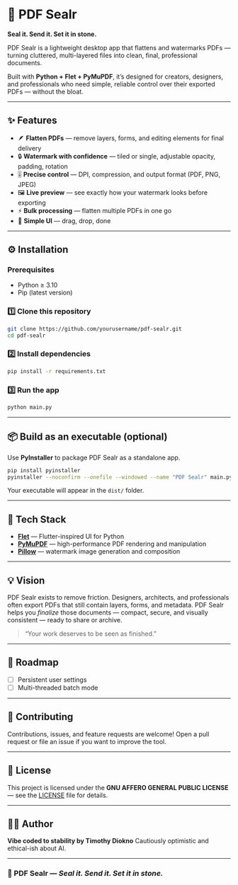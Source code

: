# 🧾 PDF Sealr
**Seal it. Send it. Set it in stone.**

PDF Sealr is a lightweight desktop app that flattens and watermarks PDFs — turning cluttered, multi-layered files into clean, final, professional documents.

Built with **Python + Flet + PyMuPDF**, it’s designed for creators, designers, and professionals who need simple, reliable control over their exported PDFs — without the bloat.

---

## ✨ Features

- 🪶 **Flatten PDFs** — remove layers, forms, and editing elements for final delivery  
- 🔒 **Watermark with confidence** — tiled or single, adjustable opacity, padding, rotation  
- 🎚️ **Precise control** — DPI, compression, and output format (PDF, PNG, JPEG)  
- 🖼️ **Live preview** — see exactly how your watermark looks before exporting  
- ⚡ **Bulk processing** — flatten multiple PDFs in one go  
- 🧰 **Simple UI** — drag, drop, done  

---

## ⚙️ Installation

### Prerequisites
- Python ≥ 3.10  
- Pip (latest version)

### 1️⃣ Clone this repository
```bash
git clone https://github.com/yourusername/pdf-sealr.git
cd pdf-sealr
````

### 2️⃣ Install dependencies

```bash
pip install -r requirements.txt
```

### 3️⃣ Run the app

```bash
python main.py
```

---

## 📦 Build as an executable (optional)

Use **PyInstaller** to package PDF Sealr as a standalone app.

```bash
pip install pyinstaller
pyinstaller --noconfirm --onefile --windowed --name "PDF Sealr" main.py
```

Your executable will appear in the `dist/` folder.

---

## 🧠 Tech Stack

* **[Flet](https://flet.dev)** — Flutter-inspired UI for Python
* **[PyMuPDF](https://pymupdf.readthedocs.io)** — high-performance PDF rendering and manipulation
* **[Pillow](https://python-pillow.org)** — watermark image generation and composition

---

## 💡 Vision

PDF Sealr exists to remove friction.
Designers, architects, and professionals often export PDFs that still contain layers, forms, and metadata.
PDF Sealr helps you *finalize* those documents — compact, secure, and visually consistent — ready to share or archive.

> “Your work deserves to be seen as finished.”

---

## 🧱 Roadmap

* [ ] Persistent user settings
* [ ] Multi-threaded batch mode

---

## 🤝 Contributing

Contributions, issues, and feature requests are welcome!
Open a pull request or file an issue if you want to improve the tool.

---

## 🪪 License

This project is licensed under the **GNU AFFERO GENERAL PUBLIC LICENSE** — see the [LICENSE](LICENSE) file for details.

---

## 🧑‍💻 Author

**Vibe coded to stability by Timothy Diokno**
Cautiously optimistic and ethical-ish about AI.

---

### 🧾 PDF Sealr — *Seal it. Send it. Set it in stone.*


